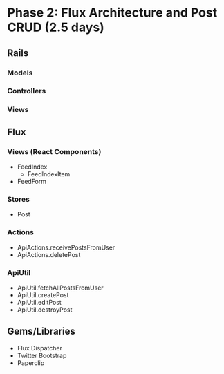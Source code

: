 # Phase 2: Flux Architecture and Post CRUD (2.5 days)

## Rails
### Models

### Controllers

### Views

## Flux
### Views (React Components)
* FeedIndex
  - FeedIndexItem
* FeedForm

### Stores
* Post

### Actions
* ApiActions.receivePostsFromUser
* ApiActions.deletePost

### ApiUtil
* ApiUtil.fetchAllPostsFromUser
* ApiUtil.createPost
* ApiUtil.editPost
* ApiUtil.destroyPost

## Gems/Libraries
* Flux Dispatcher
* Twitter Bootstrap
* Paperclip

